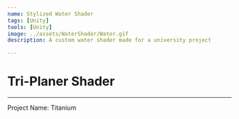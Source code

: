 ```yaml
---
name: Stylized Water Shader
tags: [Unity]
tools: [Unity]
image: ../assets/WaterShader/Water.gif
description: A custom water shader made for a university project

---
```


# **Tri-Planer Shader**

---

Project Name: Titanium